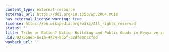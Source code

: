 ```yaml
---
content_type: external-resource
external_url: https://doi.org/10.1353/wp.2004.0018
has_external_license_warning: true
license: https://en.wikipedia.org/wiki/All_rights_reserved
status: ''
title: Tribe or Nation? Nation Building and Public Goods in Kenya versus Tanzania
uid: 937559eb-be1a-4424-9b5f-52dfe00ccfed
wayback_url: ''
---
```


